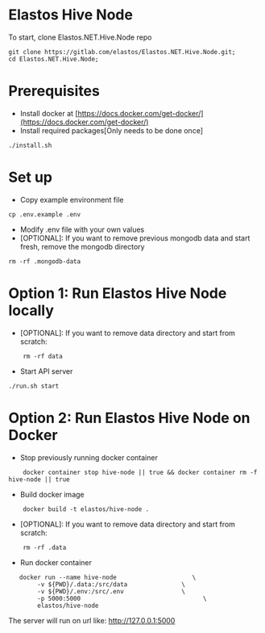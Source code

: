 # Elastos Hive Node

To start, clone Elastos.NET.Hive.Node repo
```
git clone https://gitlab.com/elastos/Elastos.NET.Hive.Node.git;
cd Elastos.NET.Hive.Node;
```

# Prerequisites
- Install docker at [https://docs.docker.com/get-docker/](https://docs.docker.com/get-docker/)
- Install required packages[Only needs to be done once]
```
./install.sh
```

# Set up
- Copy example environment file
```
cp .env.example .env
```
- Modify .env file with your own values
- [OPTIONAL]: If you want to remove previous mongodb data and start fresh, remove the mongodb directory
```
rm -rf .mongodb-data
```

# Option 1: Run Elastos Hive Node locally
- [OPTIONAL]: If you want to remove data directory and start from scratch:
```
    rm -rf data
```
- Start API server
```
./run.sh start
```

# Option 2: Run Elastos Hive Node on Docker
- Stop previously running docker container
```
    docker container stop hive-node || true && docker container rm -f hive-node || true
```
- Build docker image
``` 
    docker build -t elastos/hive-node .
```
- [OPTIONAL]: If you want to remove data directory and start from scratch:
```
    rm -rf .data
```
- Run docker container
```
   docker run --name hive-node                     \
        -v ${PWD}/.data:/src/data               \
        -v ${PWD}/.env:/src/.env                \
        -p 5000:5000                                  \
        elastos/hive-node
```
        
The server will run on url like: http://127.0.0.1:5000
